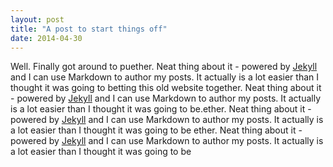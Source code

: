 ```yaml
---
layout: post
title: "A post to start things off"
date: 2014-04-30
---
```


Well. Finally got around to puether. Neat thing about it - powered by [Jekyll](http://jekyllrb.com) and I can use Markdown to author my posts. It actually is a lot easier than I thought it was going to betting this old website together. Neat thing about it - powered by [Jekyll](http://jekyllrb.com) and I can use Markdown to author my posts. It actually is a lot easier than I thought it was going to be.ether. Neat thing about it - powered by [Jekyll](http://jekyllrb.com) and I can use Markdown to author my posts. It actually is a lot easier than I thought it was going to be
ether. Neat thing about it - powered by [Jekyll](http://jekyllrb.com) and I can use Markdown to author my posts. It actually is a lot easier than I thought it was going to be
